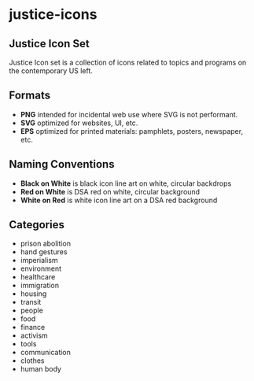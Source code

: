 # justice-icons
## Justice Icon Set
Justice Icon set is a collection of icons related to topics and programs on the contemporary US left.

## Formats
* **PNG** intended for incidental web use where SVG is not performant.
* **SVG** optimized for websites, UI, etc.
* **EPS** optimized for printed materials: pamphlets, posters, newspaper, etc.

## Naming Conventions
* **Black on White** is black icon line art on white, circular backdrops
* **Red on White** is DSA red on white, circular background
* **White on Red** is white icon line art on a DSA red background

## Categories
* prison abolition
* hand gestures
* imperialism
* environment
* healthcare
* immigration
* housing
* transit
* people
* food
* finance
* activism
* tools
* communication
* clothes
* human body
